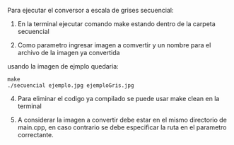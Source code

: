 Para ejecutar el conversor a escala de grises secuencial:

1) En la terminal ejecutar comando make estando dentro de la carpeta secuencial

2) Como parametro ingresar imagen a comvertir y un nombre para el archivo de la imagen ya convertida

usando la imagen de ejmplo quedaria:

    make
    ./secuencial ejemplo.jpg ejemploGris.jpg

4) Para eliminar el codigo ya compilado se puede usar make clean en la terminal

5) A considerar la imagen a convertir debe estar en el mismo directorio de main.cpp, en caso contrario se debe especificar la ruta en el parametro correctante.